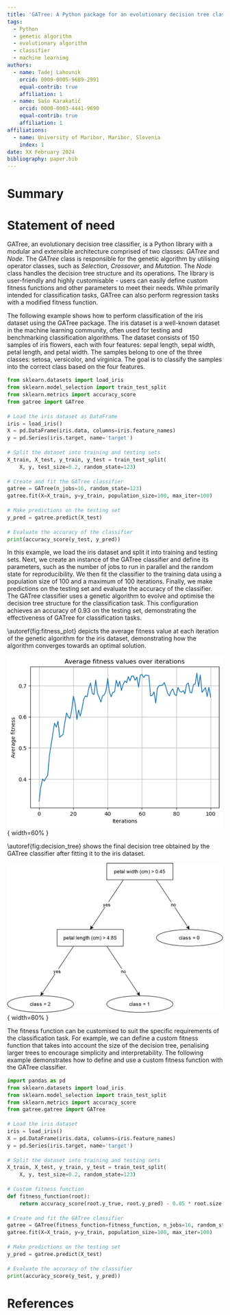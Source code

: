 ```yaml
---
title: 'GATree: A Python package for an evolutionary decision tree classifier'
tags:
  - Python
  - genetic algorithm
  - evolutionary algorithm
  - classifier
  - machine learning
authors:
  - name: Tadej Lahovnik
    orcid: 0009-0005-9689-2991
    equal-contrib: true
    affiliation: 1
  - name: Sašo Karakatič
    orcid: 0000-0003-4441-9690
    equal-contrib: true
    affiliation: 1
affiliations:
  - name: University of Maribor, Maribor, Slovenia
    index: 1
date: XX February 2024
bibliography: paper.bib
---
```


# Summary



# Statement of need

GATree, an evolutionary decision tree classifier, is a Python library with a modular and extensible architecture comprised of two classes: _GATree_ and _Node_. The _GATree_ class is responsible for the genetic algorithm by utilising operator classes, such as _Selection_, _Crossover_, and _Mutation_. The _Node_ class handles the decision tree structure and its operations. The library is user-friendly and highly customisable - users can easily define custom fitness functions and other parameters to meet their needs. While primarily intended for classification tasks, GATree can also perform regression tasks with a modified fitness function.

The following example shows how to perform classification of the iris dataset using the GATree package. The iris dataset is a well-known dataset in the machine learning community, often used for testing and benchmarking classification algorithms. The dataset consists of 150 samples of iris flowers, each with four features: sepal length, sepal width, petal length, and petal width. The samples belong to one of the three classes: setosa, versicolor, and virginica. The goal is to classify the samples into the correct class based on the four features.

```python
from sklearn.datasets import load_iris
from sklearn.model_selection import train_test_split
from sklearn.metrics import accuracy_score
from gatree import GATree

# Load the iris dataset as DataFrame
iris = load_iris()
X = pd.DataFrame(iris.data, columns=iris.feature_names)
y = pd.Series(iris.target, name='target')

# Split the dataset into training and testing sets
X_train, X_test, y_train, y_test = train_test_split(
    X, y, test_size=0.2, random_state=123)

# Create and fit the GATree classifier
gatree = GATree(n_jobs=16, random_state=123)
gatree.fit(X=X_train, y=y_train, population_size=100, max_iter=100)

# Make predictions on the testing set
y_pred = gatree.predict(X_test)

# Evaluate the accuracy of the classifier
print(accuracy_score(y_test, y_pred))
```

In this example, we load the iris dataset and split it into training and testing sets. Next, we create an instance of the GATree classifier and define its parameters, such as the number of jobs to run in parallel and the random state for reproducibility. We then fit the classifier to the training data using a population size of 100 and a maximum of 100 iterations. Finally, we make predictions on the testing set and evaluate the accuracy of the classifier. The GATree classifier uses a genetic algorithm to evolve and optimise the decision tree structure for the classification task. This configuration achieves an accuracy of 0.93 on the testing set, demonstrating the effectiveness of GATree for classification tasks.

\autoref{fig:fitness_plot} depicts the average fitness value at each iteration of the genetic algorithm for the iris dataset, demonstrating how the algorithm converges towards an optimal solution.

![Average fitness value at each iteration of the genetic algorithm for the iris dataset.\label{fig:fitness_plot}](./images/fitness_value.png){ width=60% }

\autoref{fig:decision_tree} shows the final decision tree obtained by the GATree classifier after fitting it to the iris dataset.

![Final decision tree obtained by the GATree classifier.\label{fig:decision_tree}](./images/decision_tree.png){ width=60% }

The fitness function can be customised to suit the specific requirements of the classification task. For example, we can define a custom fitness function that takes into account the size of the decision tree, penalising larger trees to encourage simplicity and interpretability. The following example demonstrates how to define and use a custom fitness function with the GATree classifier.

```python
import pandas as pd
from sklearn.datasets import load_iris
from sklearn.model_selection import train_test_split
from sklearn.metrics import accuracy_score
from gatree.gatree import GATree

# Load the iris dataset
iris = load_iris()
X = pd.DataFrame(iris.data, columns=iris.feature_names)
y = pd.Series(iris.target, name='target')

# Split the dataset into training and testing sets
X_train, X_test, y_train, y_test = train_test_split(
    X, y, test_size=0.2, random_state=123)

# Custom fitness function
def fitness_function(root):
    return accuracy_score(root.y_true, root.y_pred) - 0.05 * root.size()

# Create and fit the GATree classifier
gatree = GATree(fitness_function=fitness_function, n_jobs=16, random_state=123)
gatree.fit(X=X_train, y=y_train, population_size=100, max_iter=100)

# Make predictions on the testing set
y_pred = gatree.predict(X_test)

# Evaluate the accuracy of the classifier
print(accuracy_score(y_test, y_pred))
```

# References
